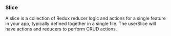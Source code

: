
### Slice
A slice is a collection of Redux reducer logic and actions for a single feature in your app, typically defined together in a single file. The userSlice will have actions and reducers to perform CRUD actions.